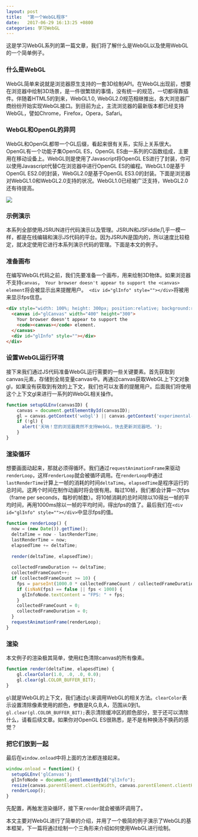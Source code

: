 ```yaml
---
layout: post
title:  "第一个WebGL程序"
date:   2017-06-29 16:13:25 +0800
categories: 学习WebGL
---
```


这是学习WebGL系列的第一篇文章，我们将了解什么是WebGL以及使用WebGL的一个简单例子。

### 什么是WebGL
WebGL简单来说就是浏览器原生支持的一套3D绘制API。在WebGL出现前，想要在浏览器中绘制3D场景，是一件很繁琐的事情，没有统一的规范，一切都得靠插件。伴随着HTML5的到来，WebGL1.0, WebGL2.0规范相继推出，各大浏览器厂商纷纷开始实现WebGL接口。到目前为止，主流浏览器的最新版本都已经支持WebGL，譬如Chrome，Firefox，Opera，Safari。

### WebGL和OpenGL的异同
WebGL和OpenGL都带一个GL后缀，看起来很有关系，实际上关系很大。OpenGL有一个功能子集OpenGL ES，OpenGL ES由一系列的C函数组成，主要用在移动设备上。WebGL则是使用了Javascript将OpenGL ES进行了封装，你可以使用Javascript代替C在浏览器中进行OpenGL ES的编程。WebGL1.0是基于OpenGL ES2.0的封装，WebGL2.0是基于OpenGL ES3.0的封装。下面是浏览器对WebGL1.0和WebGL2.0支持的状况。WebGL1.0已经被广泛支持，WebGL2.0还有待提高。

![](http://upload-images.jianshu.io/upload_images/2949750-7a603403e8ed8045.png?imageMogr2/auto-orient/strip%7CimageView2/2/w/1240)

### 示例演示
本系列全部使用JSRUN进行代码演示以及管理。JSRUN和JSFiddle几乎一模一样，都是在线编辑和演示JS代码的平台。因为JSRUN是国内的，所以速度比较稳定，就决定使用它进行本系列演示代码的管理。下面是本文的例子。

<script async src="//jsrun.net/dQYKp/embed/all/dark/"></script>

### 准备画布
在编写WebGL代码之前，我们先要准备一个画布，用来绘制3D物体。如果浏览器不支持`canvas`，` Your browser doesn't appear to support the <canvas> element`将会被显示出来提醒用户。` <div id="glInfo" style=""></div>`将被用来显示fps信息。
```html
<div style="width: 100%; height: 300px; position:relative; background:rgba(0,0,0,0);">
  <canvas id="glCanvas" width="400" height="300">
    Your browser doesn't appear to support the 
    <code><canvas></code> element.
  </canvas>
  <div id="glInfo" style=""></div>
</div>
```

### 设置WebGL运行环境
接下来我们通过JS代码准备WebGL运行需要的一些关键要素。首先获取到canvas元素，存储到全局变量canvas中。再通过canvas获取WebGL上下文对象gl，如果没有获取到有效的上下文，我们也可以友善的提醒用户。后面我们将使用这个上下文gl来进行一系列的WebGL相关操作。
```javascript
function setupGLEnv(canvasID) {
    canvas = document.getElementById(canvasID);
    gl = canvas.getContext('webgl') || canvas.getContext('experimental-webgl');
    if (!gl) {
      alert('天呐！您的浏览器竟然不支持WebGL，快去更新浏览器吧。');
    }
}
```

### 渲染循环
想要画面动起来，那就必须得循环。我们通过`requestAnimationFrame`来驱动`renderLoop`，这样`renderLoop`就会被循环调用。在`renderLoop`中通过`lastRenderTime`计算上一帧的消耗的时间`deltaTime`。`elapsedTime`是程序运行的总时间。这两个时间在制作动画时将会很有用。每过10帧，我们都会计算一次fps（frame per seconds，每秒的帧数）。将10帧消耗的总时间除以10得出一帧的平均时间，再用1000ms除以一帧的平均时间，得出fps的值了。最后我们在`<div id="glInfo" style=""></div>`中显示fps的值。
```javascript
function renderLoop() {
  now = (new Date()).getTime();
  deltaTime = now - lastRenderTime;
  lastRenderTime = now;
  elapsedTime += deltaTime;
  
  render(deltaTime, elapsedTime);
  
  collectedFrameDuration += deltaTime;
  collectedFrameCount++;
  if (collectedFrameCount >= 10) {
    fps = parseInt(1000.0 * collectedFrameCount / collectedFrameDuration);
    if (isNaN(fps) == false || fps < 1000) {
      glInfoNode.textContent = "FPS: " + fps;
    }
    collectedFrameCount = 0;
    collectedFrameDuration = 0;
  }
  requestAnimationFrame(renderLoop);
}
```

### 渲染
本文例子的渲染极其简单，使用红色清除canvas的所有像素。
```javascript
function render(deltaTime, elapesdTime) {
    gl.clearColor(1.0, .0, .0, 0.0);
    gl.clear(gl.COLOR_BUFFER_BIT);
}
```
`gl`就是WebGL的上下文，我们通过`gl`来调用WebGL的相关方法。`clearColor`表示设置清除像素使用的颜色，参数是R,G,B,A，范围从0到1。`gl.clear(gl.COLOR_BUFFER_BIT);`表示清除缓冲区的颜色部分，至于还可以清除什么，请看后续文章。如果你对OpenGL ES很熟悉，是不是有种换汤不换药的感觉？

### 把它们放到一起
最后在`window.onload`中将上面的方法都连接起来。
```javascript
window.onload = function() {
  setupGLEnv('glCanvas');
  glInfoNode = document.getElementById("glInfo");
  resize(canvas.parentElement.clientWidth, canvas.parentElement.clientHeight - 1);
  renderLoop();
}
```
先配置，再触发渲染循环，接下来`render`就会被循环调用了。

本文主要对WebGL进行了简单的介绍，并用了一个极简的例子演示了WebGL的基本框架，下一篇将通过绘制一个三角形来介绍如何使用WebGL进行绘制。
